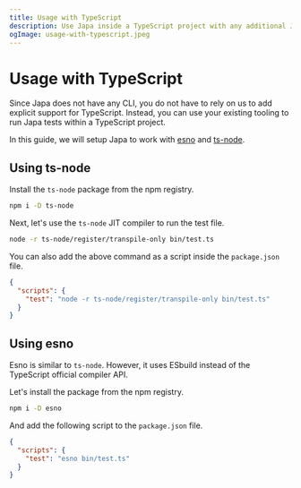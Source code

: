 ```yaml
---
title: Usage with TypeScript
description: Use Japa inside a TypeScript project with any additional Japa specific build tools 
ogImage: usage-with-typescript.jpeg
---
```


# Usage with TypeScript

Since Japa does not have any CLI, you do not have to rely on us to add explicit support for TypeScript. Instead, you can use your existing tooling to run Japa tests within a TypeScript project.

In this guide, we will setup Japa to work with [esno](https://github.com/antfu/esno) and [ts-node](https://typestrong.org/ts-node/).

## Using ts-node

Install the `ts-node` package from the npm registry.

```sh
npm i -D ts-node
```

Next, let's use the `ts-node` JIT compiler to run the test file.

```sh
node -r ts-node/register/transpile-only bin/test.ts
```

You can also add the above command as a script inside the `package.json` file.

```json
{
  "scripts": {
    "test": "node -r ts-node/register/transpile-only bin/test.ts"
  }
}
```

## Using esno

Esno is similar to `ts-node`. However, it uses ESbuild instead of the TypeScript official compiler API.

Let's install the package from the npm registry.

```sh
npm i -D esno
```

And add the following script to the `package.json` file.

```json
{
  "scripts": {
    "test": "esno bin/test.ts"
  }
} 
```
